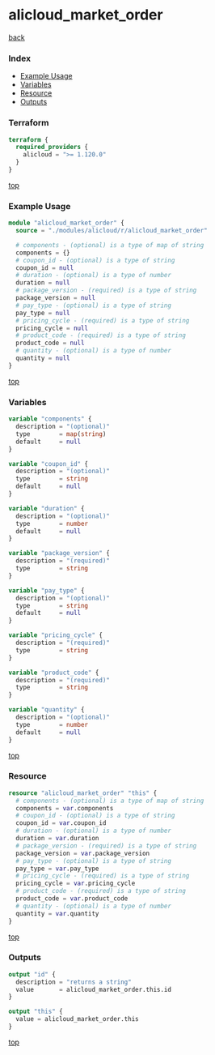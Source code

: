 # alicloud_market_order

[back](../alicloud.md)

### Index

- [Example Usage](#example-usage)
- [Variables](#variables)
- [Resource](#resource)
- [Outputs](#outputs)

### Terraform

```terraform
terraform {
  required_providers {
    alicloud = ">= 1.120.0"
  }
}
```

[top](#index)

### Example Usage

```terraform
module "alicloud_market_order" {
  source = "./modules/alicloud/r/alicloud_market_order"

  # components - (optional) is a type of map of string
  components = {}
  # coupon_id - (optional) is a type of string
  coupon_id = null
  # duration - (optional) is a type of number
  duration = null
  # package_version - (required) is a type of string
  package_version = null
  # pay_type - (optional) is a type of string
  pay_type = null
  # pricing_cycle - (required) is a type of string
  pricing_cycle = null
  # product_code - (required) is a type of string
  product_code = null
  # quantity - (optional) is a type of number
  quantity = null
}
```

[top](#index)

### Variables

```terraform
variable "components" {
  description = "(optional)"
  type        = map(string)
  default     = null
}

variable "coupon_id" {
  description = "(optional)"
  type        = string
  default     = null
}

variable "duration" {
  description = "(optional)"
  type        = number
  default     = null
}

variable "package_version" {
  description = "(required)"
  type        = string
}

variable "pay_type" {
  description = "(optional)"
  type        = string
  default     = null
}

variable "pricing_cycle" {
  description = "(required)"
  type        = string
}

variable "product_code" {
  description = "(required)"
  type        = string
}

variable "quantity" {
  description = "(optional)"
  type        = number
  default     = null
}
```

[top](#index)

### Resource

```terraform
resource "alicloud_market_order" "this" {
  # components - (optional) is a type of map of string
  components = var.components
  # coupon_id - (optional) is a type of string
  coupon_id = var.coupon_id
  # duration - (optional) is a type of number
  duration = var.duration
  # package_version - (required) is a type of string
  package_version = var.package_version
  # pay_type - (optional) is a type of string
  pay_type = var.pay_type
  # pricing_cycle - (required) is a type of string
  pricing_cycle = var.pricing_cycle
  # product_code - (required) is a type of string
  product_code = var.product_code
  # quantity - (optional) is a type of number
  quantity = var.quantity
}
```

[top](#index)

### Outputs

```terraform
output "id" {
  description = "returns a string"
  value       = alicloud_market_order.this.id
}

output "this" {
  value = alicloud_market_order.this
}
```

[top](#index)
